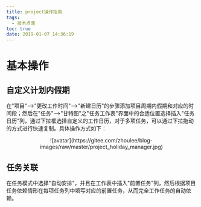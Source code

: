 ```yaml
---
title: project操作指南
tags:
  - 技术点滴
toc: true
date: 2019-01-07 14:36:19
---
```

# 基本操作
## 自定义计划内假期
在"项目"-->"更改工作时间"-->"新建日历"的步骤添加项目周期内假期和对应的时间段；然后在"任务"-->"甘特图"之"任务工作表"界面中的合适位置选择插入"任务日历"列，通过下拉框选择自定义的工作日历，对于多项任务，可以通过下拉拖动的方式进行快速复制。具体操作方式如下：
<!--more-->
<center>
![avatar](https://gitee.com/zhoulee/blog-images/raw/master/project_holiday_manager.jpg)
</center>

## 任务关联
在任务模式中选择"自动安排"，并且在工作表中插入"前置任务"列，然后根据项目任务依赖情形在每项任务列中填写对应的前置任务，从而完全工作任务的自动依赖。

